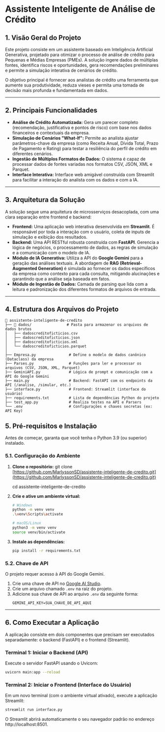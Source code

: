 # Assistente Inteligente de Análise de Crédito

## 1. Visão Geral do Projeto

Este projeto consiste em um assistente baseado em Inteligência Artificial Generativa, projetado para otimizar o processo de análise de crédito para Pequenas e Médias Empresas (PMEs). A solução ingere dados de múltiplas fontes, identifica riscos e oportunidades, gera recomendações preliminares e permite a simulação interativa de cenários de crédito.

O objetivo principal é fornecer aos analistas de crédito uma ferramenta que aumente sua produtividade, reduza vieses e permita uma tomada de decisão mais profunda e fundamentada em dados.

---

## 2. Principais Funcionalidades

* **Análise de Crédito Automatizada:** Gera um parecer completo (recomendação, justificativa e pontos de risco) com base nos dados financeiros e contextuais da empresa.
* **Simulação de Cenários "What-If":** Permite ao analista ajustar parâmetros-chave da empresa (como Receita Anual, Dívida Total, Prazo de Pagamento e Rating) para testar a resiliência do perfil de crédito em diferentes cenários.
* **Ingestão de Múltiplos Formatos de Dados:** O sistema é capaz de processar dados de fontes variadas nos formatos CSV, JSON, XML e Parquet.
* **Interface Interativa:** Interface web amigável construída com Streamlit para facilitar a interação do analista com os dados e com a IA.

---

## 3. Arquitetura da Solução

A solução segue uma arquitetura de microsserviços desacoplada, com uma clara separação entre frontend e backend:

* **Frontend:** Uma aplicação web interativa desenvolvida em **Streamlit**. É responsável por toda a interação com o usuário, coleta de inputs de simulação e exibição dos resultados.
* **Backend:** Uma API RESTful robusta construída com **FastAPI**. Gerencia a lógica de negócios, o processamento de dados, as regras de simulação e a comunicação com o modelo de IA.
* **Módulo de IA Generativa:** Utiliza a API do **Google Gemini** para a geração das análises textuais. A abordagem de **RAG (Retrieval-Augmented Generation)** é simulada ao fornecer os dados específicos da empresa como contexto para cada consulta, mitigando alucinações e garantindo que a análise seja baseada em fatos.
* **Módulo de Ingestão de Dados:** Camada de parsing que lida com a leitura e padronização dos diferentes formatos de arquivos de entrada.

---

## 4. Estrutura dos Arquivos do Projeto

```plaintext
📂 assistente-inteligente-de-credito
├── 📂 dados/                # Pasta para armazenar os arquivos de dados brutos
│   ├── dadoscreditoficticios.csv
│   ├── dadoscreditoficticios.json
│   ├── dadoscreditoficticios.xml
│   └── dadoscreditoficticios.parquet
│
├── Empresa.py               # Define o modelo de dados canônico (Dataclass) da empresa
├── Parses.py                # Funções para ler e processar os arquivos (CSV, JSON, XML, Parquet)
├── GeminiAPI.py             # Lógica de prompt e comunicação com a API do Google Gemini
├── main.py                  # Backend: FastAPI com os endpoints da API (/analise, /simular, etc.)
├── interface.py             # Frontend: Streamlit (interface do usuário)
├── requirements.txt         # Lista de dependências Python do projeto
├── test_app.py              # Realiza testes na API e Parsers
└── .env                     # Configurações e chaves secretas (ex: API Key)
```

## 5. Pré-requisitos e Instalação

Antes de começar, garanta que você tenha o Python 3.9 (ou superior) instalado.

### 5.1. Configuração do Ambiente

1.  **Clone o repositório:**
    git clone [https://github.com/MarlyssonSD/assistente-inteligente-de-credito.git](https://github.com/MarlyssonSD/assistente-inteligente-de-credito.git)
    
    cd assistente-inteligente-de-credito

2.  **Crie e ative um ambiente virtual:**
    ```bash
    # Windows
    python -m venv venv
    .\venv\Scripts\activate

    # macOS/Linux
    python3 -m venv venv
    source venv/bin/activate
    ```

3.  **Instale as dependências:**
    ```bash
    pip install -r requirements.txt
    ```

### 5.2. Chave de API

O projeto requer acesso à API do Google Gemini.

1.  Crie uma chave de API no [Google AI Studio](https://aistudio.google.com/app/apikey).
2.  Crie um arquivo chamado `.env` na raiz do projeto.
3.  Adicione sua chave de API ao arquivo `.env` da seguinte forma:
    ```env
    GEMINI_API_KEY=SUA_CHAVE_DE_API_AQUI
    ```

---

## 6. Como Executar a Aplicação

A aplicação consiste em dois componentes que precisam ser executados separadamente: o backend (FastAPI) e o frontend (Streamlit).

### Terminal 1: Iniciar o Backend (API)

Execute o servidor FastAPI usando o Uvicorn:

```bash
uvicorn main:app --reload
```

### Terminal 2: Iniciar o Frontend (Interface do Usuário)

Em um novo terminal (com o ambiente virtual ativado), execute a aplicação Streamlit:

```bash
streamlit run interface.py
```
O Streamlit abrirá automaticamente o seu navegador padrão no endereço http://localhost:8501.